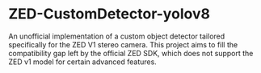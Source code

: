 # ZED-CustomDetector-yolov8
An unofficial implementation of a custom object detector tailored specifically for the ZED V1 stereo camera. This project aims to fill the compatibility gap left by the official ZED SDK, which does not support the ZED v1 model for certain advanced features.
